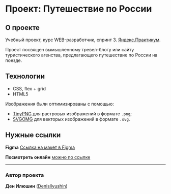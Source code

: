 # Проект: Путешествие по России

## О проекте

Учебный проект, курс WEB-разработчик, спринт 3. [Яндекс.Практикум](https://practicum.yandex.ru/).

Проект посвящен вымышленному тревел-блогу или сайту туристического агенства, предлагающего 
путешествие по России на поезде. 

## Технологии

- CSS, flex + grid
- HTML5

Изображения были оптимизированы с помощью:
- [TinyPNG](https://tinypng.com/) для растровых изображений в формате `.png`;
- [SVGOMG](https://jakearchibald.github.io/svgomg/) для векторых изображений в формате `.svg`.

## Нужные ссылки

**Figma**
[Ссылка на макет в Figma](https://www.figma.com/file/5S2WSbEFL6awjVWJ0NWL8Q/Sprint-3_-Russia-_-desktop-mobile?node-id=28503%3A0)

**Посмотреть онлайн**
[можно по ссылке]()

---
### Автор проекта

**Ден Илюшин** ([DenisIlyushin](https://github.com/DenisIlyushin/))